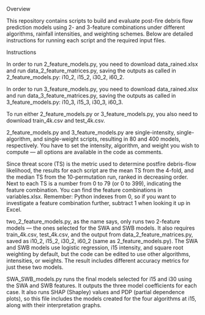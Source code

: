 Overview

This repository contains scripts to build and evaluate post-fire debris flow prediction models using 2- and 3-feature combinations under different algorithms, rainfall intensities, and weighting schemes. Below are detailed instructions for running each script and the required input files.

Instructions

In order to run 2_feature_models.py, you need to download data_rained.xlsx and run data_2_feature_matrices.py, saving the outputs as called in 2_feature_models.py:
i10_2, i15_2, i30_2, i60_2.

In order to run 3_feature_models.py, you need to download data_rained.xlsx and run data_3_feature_matrices.py, saving the outputs as called in 3_feature_models.py:
i10_3, i15_3, i30_3, i60_3.

To run either 2_feature_models.py or 3_feature_models.py, you also need to download train_4k.csv and test_4k.csv.

2_feature_models.py and 3_feature_models.py are single-intensity, single-algorithm, and single-weight scripts, resulting in 80 and 400 models, respectively. You have to set the intensity, algorithm, and weight you wish to compute — all options are available in the code as comments.

Since threat score (TS) is the metric used to determine postfire debris-flow likelihood, the results for each script are the mean TS from the 4-fold, and the median TS from the 10-permutation run, ranked in decreasing order. Next to each TS is a number from 0 to 79 (or 0 to 399), indicating the feature combination. You can find the feature combinations in variables.xlsx. Remember: Python indexes from 0, so if you want to investigate a feature combination further, subtract 1 when looking it up in Excel.

two_2_feature_models.py, as the name says, only runs two 2-feature models — the ones selected for the SWA and SWB models. It also requires train_4k.csv, test_4k.csv, and the output from data_2_feature_matrices.py, saved as i10_2, i15_2, i30_2, i60_2 (same as 2_feature_models.py). The SWA and SWB models use logistic regression, i15 intensity, and square root weighting by default, but the code can be edited to use other algorithms, intensities, or weights. The result includes different accuracy metrics for just these two models.

SWA_SWB_models.py runs the final models selected for i15 and i30 using the SWA and SWB features. It outputs the three model coefficients for each case. It also runs SHAP (Shapley) values and PDP (partial dependence plots), so this file includes the models created for the four algorithms at i15, along with their interpretation graphs.

